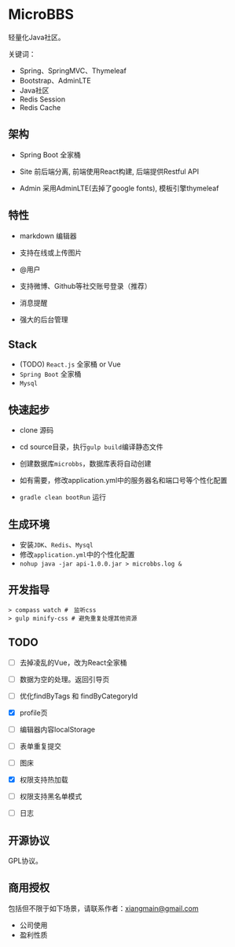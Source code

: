 # MicroBBS

轻量化Java社区。

关键词：

- Spring、SpringMVC、Thymeleaf
- Bootstrap、AdminLTE
- Java社区
- Redis Session
- Redis Cache

## 架构

* Spring Boot 全家桶

* Site 前后端分离, 前端使用React构建, 后端提供Restful API

* Admin 采用AdminLTE(去掉了google fonts), 模板引擎thymeleaf

 
## 特性

- markdown 编辑器

- 支持在线或上传图片

- @用户

- 支持微博、Github等社交账号登录（推荐）

- 消息提醒

- 强大的后台管理


## Stack

* (TODO) `React.js` 全家桶 or Vue 
* `Spring Boot` 全家桶
* `Mysql`

## 快速起步

- clone 源码

- cd source目录，执行`gulp build`编译静态文件

- 创建数据库`microbbs`，数据库表将自动创建

- 如有需要，修改application.yml中的服务器名和端口号等个性化配置

- `gradle clean bootRun` 运行

## 生成环境

- 安装`JDK`、`Redis`、`Mysql`
- 修改`application.yml`中的个性化配置
- `nohup java -jar api-1.0.0.jar > microbbs.log &`

  
## 开发指导

    > compass watch #　监听css
    > gulp minify-css # 避免重复处理其他资源


## TODO

- [ ] 去掉凌乱的Vue，改为React全家桶

- [ ] 数据为空的处理。返回引导页

- [ ] 优化findByTags 和 findByCategoryId

- [x] profile页

- [ ] 编辑器内容localStorage

- [ ] 表单重复提交

- [ ] 图床

- [x] 权限支持热加载

- [ ] 权限支持黑名单模式

- [ ] 日志


## 开源协议

GPL协议。


## 商用授权

包括但不限于如下场景，请联系作者：xiangmain@gmail.com

- 公司使用
- 盈利性质